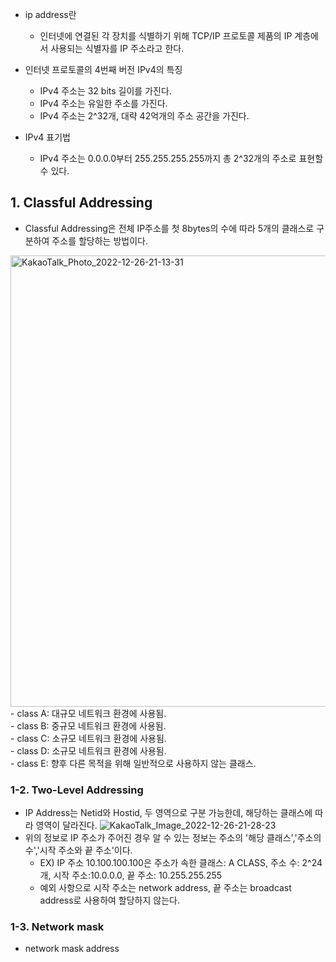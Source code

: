 - ip address란
  -  인터넷에 연결된 각 장치를 식별하기 위해 TCP/IP 프로토콜 제품의 IP 계층에서 사용되는 식별자를 IP 주소라고 한다.

- 인터넷 프로토콜의 4번째 버전 IPv4의 특징
  - IPv4 주소는 32 bits 길이를 가진다.
  - IPv4 주소는 유일한 주소를 가진다.
  - IPv4 주소는 2^32개, 대략 42억개의 주소 공간을 가진다.

- IPv4 표기법
  - IPv4 주소는 0.0.0.0부터 255.255.255.255까지 총 2^32개의 주소로 표현할 수 있다.

## 1. Classful Addressing
  - Classful Addressing은 전체 IP주소를 첫 8bytes의 수에 따라 5개의 클래스로 구분하여 주소를 할당하는 방법이다.
<img width="722" alt="KakaoTalk_Photo_2022-12-26-21-13-31" src="https://user-images.githubusercontent.com/110087065/209547818-219e7d09-a27d-40d1-9582-5d244028a8a0.png">
- class A: 대규모 네트워크 환경에 사용됨.<br/>  
- class B: 중규모 네트워크 환경에 사용됨.<br/>
- class C: 소규모 네트워크 환경에 사용됨.<br/>
- class D: 소규모 네트워크 환경에 사용됨.<br/>
- class E: 향후 다른 목적을 위해 일반적으로 사용하지 않는 클래스.<br/>

### 1-2. Two-Level Addressing
- IP Address는 Netid와 Hostid, 두 영역으로 구분 가능한데, 해당하는 클래스에 따라 영역이 달라진다.
![KakaoTalk_Image_2022-12-26-21-28-23](https://user-images.githubusercontent.com/110087065/209549029-8b37da89-bed6-4f3a-ace3-1c696df52d6d.png)
- 위의 정보로 IP 주소가 주어진 경우 알 수 있는 정보는 주소의 '해당 클래스','주소의 수','시작 주소와 끝 주소'이다.
  - EX) IP 주소 10.100.100.100은 주소가 속한 클래스: A CLASS, 주소 수: 2^24개, 시작 주소:10.0.0.0, 끝 주소: 10.255.255.255
  - 예외 사항으로 시작 주소는 network address, 끝 주소는 broadcast address로 사용하여 할당하지 않는다.
  
### 1-3. Network mask
- network mask address
